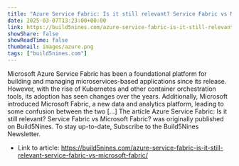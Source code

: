 ```yaml
---
title: "Azure Service Fabric: Is it still relevant? Service Fabric vs Microsoft Fabric?"
date: 2025-03-07T13:23:00+00:00
link: https://build5nines.com/azure-service-fabric-is-it-still-relevant-service-fabric-vs-microsoft-fabric/
showShare: false
showReadTime: false
thumbnail: images/azure.png
tags: ["build5nines.com"]
---
```

Microsoft Azure Service Fabric has been a foundational platform for building and managing microservices-based applications since its release. However, with the rise of Kubernetes and other container orchestration tools, its adoption has seen changes over the years. Additionally, Microsoft introduced Microsoft Fabric, a new data and analytics platform, leading to some confusion between the two […]
The article Azure Service Fabric: Is it still relevant? Service Fabric vs Microsoft Fabric? was originally published on Build5Nines. To stay up-to-date, Subscribe to the Build5Nines Newsletter.

- Link to article: https://build5nines.com/azure-service-fabric-is-it-still-relevant-service-fabric-vs-microsoft-fabric/
